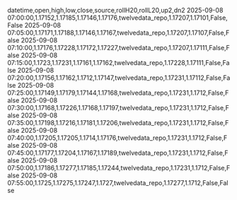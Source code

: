 datetime,open,high,low,close,source,rollH20,rollL20,up2,dn2
2025-09-08 07:00:00,1.17152,1.17185,1.17146,1.17176,twelvedata_repo,1.17207,1.17101,False,False
2025-09-08 07:05:00,1.17171,1.17188,1.17146,1.17167,twelvedata_repo,1.17207,1.17107,False,False
2025-09-08 07:10:00,1.17176,1.17228,1.17172,1.17227,twelvedata_repo,1.17207,1.17111,False,False
2025-09-08 07:15:00,1.1723,1.17231,1.17161,1.17162,twelvedata_repo,1.17228,1.17111,False,False
2025-09-08 07:20:00,1.17156,1.17162,1.1712,1.17147,twelvedata_repo,1.17231,1.17112,False,False
2025-09-08 07:25:00,1.17149,1.17179,1.17144,1.17168,twelvedata_repo,1.17231,1.1712,False,False
2025-09-08 07:30:00,1.17168,1.17226,1.17168,1.17197,twelvedata_repo,1.17231,1.1712,False,False
2025-09-08 07:35:00,1.17198,1.17216,1.17181,1.17206,twelvedata_repo,1.17231,1.1712,False,False
2025-09-08 07:40:00,1.17205,1.17205,1.1714,1.17176,twelvedata_repo,1.17231,1.1712,False,False
2025-09-08 07:45:00,1.17177,1.17204,1.17167,1.17189,twelvedata_repo,1.17231,1.1712,False,False
2025-09-08 07:50:00,1.17186,1.17277,1.17185,1.17244,twelvedata_repo,1.17231,1.1712,False,False
2025-09-08 07:55:00,1.1725,1.17275,1.17247,1.1727,twelvedata_repo,1.17277,1.1712,False,False
